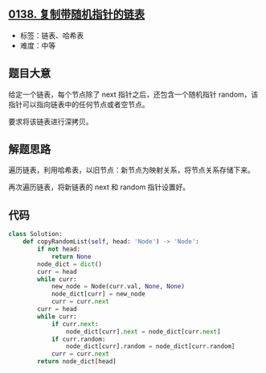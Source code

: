 ## [0138. 复制带随机指针的链表](https://leetcode-cn.com/problems/copy-list-with-random-pointer/)

- 标签：链表、哈希表
- 难度：中等

## 题目大意

给定一个链表，每个节点除了 next 指针之后，还包含一个随机指针 random，该指针可以指向链表中的任何节点或者空节点。

要求将该链表进行深拷贝。

## 解题思路

遍历链表，利用哈希表，以旧节点：新节点为映射关系，将节点关系存储下来。

再次遍历链表，将新链表的 next 和 random 指针设置好。

## 代码

```Python
class Solution:
    def copyRandomList(self, head: 'Node') -> 'Node':
        if not head:
            return None
        node_dict = dict()
        curr = head
        while curr:
            new_node = Node(curr.val, None, None)
            node_dict[curr] = new_node
            curr = curr.next
        curr = head
        while curr:
            if curr.next:
                node_dict[curr].next = node_dict[curr.next]
            if curr.random:
                node_dict[curr].random = node_dict[curr.random]
            curr = curr.next
        return node_dict[head]
```

